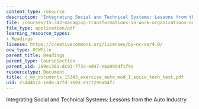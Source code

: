 ```yaml
---
content_type: resource
description: 'Integrating Social and Technical Systems: Lessons from the Auto Industry'
file: /courses/15-343-managing-transformations-in-work-organizations-and-society-spring-2002/c544451a1ed647fd3693e1c7299ab4f7_c_my_documents_15343_exercise_auto_mod_1_socio_tech_text.pdf
file_type: application/pdf
learning_resource_types:
- Readings
license: https://creativecommons.org/licenses/by-nc-sa/4.0/
ocw_type: OCWFile
parent_title: Readings
parent_type: CourseSection
parent_uid: 289e1361-dc93-773a-ed47-e6a99d4f1f9a
resourcetype: Document
title: c_my_documents_15343_exercise_auto_mod_1_socio_tech_text.pdf
uid: c544451a-1ed6-47fd-3693-e1c7299ab4f7
---
```

Integrating Social and Technical Systems: Lessons from the Auto Industry